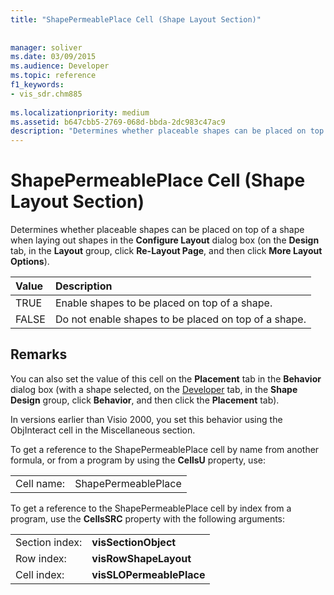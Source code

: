 ```yaml
---
title: "ShapePermeablePlace Cell (Shape Layout Section)"
 
 
manager: soliver
ms.date: 03/09/2015
ms.audience: Developer
ms.topic: reference
f1_keywords:
- vis_sdr.chm885
 
ms.localizationpriority: medium
ms.assetid: b647cbb5-2769-068d-bbda-2dc983c47ac9
description: "Determines whether placeable shapes can be placed on top of a shape when laying out shapes in the Configure Layout dialog box (on the Design tab, in the Layout group, click Re-Layout Page, and then click More Layout Options)."
---
```


# ShapePermeablePlace Cell (Shape Layout Section)

Determines whether placeable shapes can be placed on top of a shape when laying out shapes in the **Configure Layout** dialog box (on the **Design** tab, in the **Layout** group, click **Re-Layout Page**, and then click **More Layout Options**).
  
|**Value**|**Description**|
|:-----|:-----|
|TRUE  <br/> |Enable shapes to be placed on top of a shape.  <br/> |
|FALSE  <br/> |Do not enable shapes to be placed on top of a shape.  <br/> |
   
## Remarks

You can also set the value of this cell on the **Placement** tab in the **Behavior** dialog box (with a shape selected, on the [Developer](run-in-developer-mode-display-the-developer-tab.md) tab, in the **Shape Design** group, click **Behavior**, and then click the **Placement** tab). 
  
In versions earlier than Visio 2000, you set this behavior using the ObjInteract cell in the Miscellaneous section.
  
To get a reference to the ShapePermeablePlace cell by name from another formula, or from a program by using the **CellsU** property, use: 
  
|||
|:-----|:-----|
|Cell name:  <br/> |ShapePermeablePlace  <br/> |
   
To get a reference to the ShapePermeablePlace cell by index from a program, use the **CellsSRC** property with the following arguments: 
  
|||
|:-----|:-----|
|Section index:  <br/> |**visSectionObject** <br/> |
|Row index:  <br/> |**visRowShapeLayout** <br/> |
|Cell index:  <br/> |**visSLOPermeablePlace** <br/> |
   

